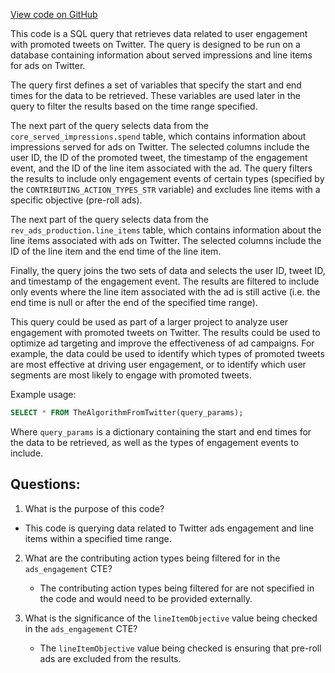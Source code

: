 [View code on GitHub](https://github.com/misbahsy/the-algorithm/src/scala/com/twitter/simclusters_v2/scio/bq_generation/sql/ads_user_tweet_action_pair_generation.sql)

This code is a SQL query that retrieves data related to user engagement with promoted tweets on Twitter. The query is designed to be run on a database containing information about served impressions and line items for ads on Twitter. 

The query first defines a set of variables that specify the start and end times for the data to be retrieved. These variables are used later in the query to filter the results based on the time range specified. 

The next part of the query selects data from the `core_served_impressions.spend` table, which contains information about impressions served for ads on Twitter. The selected columns include the user ID, the ID of the promoted tweet, the timestamp of the engagement event, and the ID of the line item associated with the ad. The query filters the results to include only engagement events of certain types (specified by the `CONTRIBUTING_ACTION_TYPES_STR` variable) and excludes line items with a specific objective (pre-roll ads). 

The next part of the query selects data from the `rev_ads_production.line_items` table, which contains information about the line items associated with ads on Twitter. The selected columns include the ID of the line item and the end time of the line item. 

Finally, the query joins the two sets of data and selects the user ID, tweet ID, and timestamp of the engagement event. The results are filtered to include only events where the line item associated with the ad is still active (i.e. the end time is null or after the end of the specified time range). 

This query could be used as part of a larger project to analyze user engagement with promoted tweets on Twitter. The results could be used to optimize ad targeting and improve the effectiveness of ad campaigns. For example, the data could be used to identify which types of promoted tweets are most effective at driving user engagement, or to identify which user segments are most likely to engage with promoted tweets. 

Example usage:

```sql
SELECT * FROM TheAlgorithmFromTwitter(query_params);
```

Where `query_params` is a dictionary containing the start and end times for the data to be retrieved, as well as the types of engagement events to include.
## Questions: 
 1. What is the purpose of this code?
   - This code is querying data related to Twitter ads engagement and line items within a specified time range.

2. What are the contributing action types being filtered for in the `ads_engagement` CTE?
   - The contributing action types being filtered for are not specified in the code and would need to be provided externally.

3. What is the significance of the `lineItemObjective` value being checked in the `ads_engagement` CTE?
   - The `lineItemObjective` value being checked is ensuring that pre-roll ads are excluded from the results.